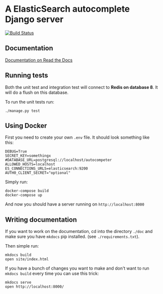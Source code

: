 A ElasticSearch autocomplete Django server
==========================================

[![Build Status](https://travis-ci.org/peterbe/autocompeter.svg?branch=master)](https://travis-ci.org/peterbe/autocompeter)

Documentation
-------------

[Documentation on Read the Docs](https://autocompeter.readthedocs.io)

Running tests
-------------

Both the unit test and integration test will connect to **Redis on
database 8**. It will do a flush on this database.

To run the unit tests run:

    ./manage.py test


Using Docker
------------

First you need to create your own `.env` file. It should look something like
this:

    DEBUG=True
    SECRET_KEY=somethingx
    #DATABASE_URL=postgresql://localhost/autocompeter
    ALLOWED_HOSTS=localhost
    ES_CONNECTIONS_URLS=elasticsearch:9200
    AUTH0_CLIENT_SECRET="optional"

Simply run:

    docker-compose build
    docker-compose up

And now you should have a server running on `http://localhost:8000`



Writing documentation
---------------------

If you want to work on the documentation, cd into the directory `./doc`
and make sure you have `mkdocs` pip installed. (see
`./requirements.txt`).

Then simple run:

    mkdocs build
    open site/index.html

If you have a bunch of changes you want to make and don't want to run
`mkdocs build` every time you can use this trick:

    mkdocs serve
    open http://localhost:8000/

